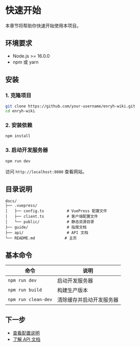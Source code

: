 # 快速开始

本章节将帮助你快速开始使用本项目。

## 环境要求

- Node.js >= 16.0.0
- npm 或 yarn

## 安装

### 1. 克隆项目

```bash
git clone https://github.com/your-username/enryh-wiki.git
cd enryh-wiki
```

### 2. 安装依赖

```bash
npm install
```

### 3. 启动开发服务器

```bash
npm run dev
```

访问 `http://localhost:8080` 查看网站。

## 目录说明

```
docs/
├── .vuepress/
│   ├── config.ts          # VuePress 配置文件
│   ├── client.ts          # 客户端配置文件
│   └── public/            # 静态资源目录
├── guide/                 # 指南文档
├── api/                   # API 文档
└── README.md             # 主页
```

## 基本命令

| 命令 | 说明 |
|------|------|
| `npm run dev` | 启动开发服务器 |
| `npm run build` | 构建生产版本 |
| `npm run clean-dev` | 清除缓存并启动开发服务器 |

## 下一步

- [查看配置说明](./configuration.md)
- [了解 API 文档](/api/)